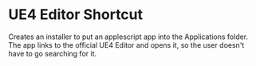 # UE4 Editor Shortcut

Creates an installer to put an applescript app into the Applications folder.  The app links to the official UE4 Editor and opens it, so the user doesn't have to go searching for it.